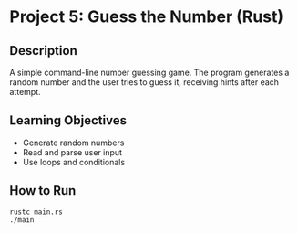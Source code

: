 # Project 5: Guess the Number (Rust)

## Description
A simple command-line number guessing game. The program generates a random number and the user tries to guess it, receiving hints after each attempt.

## Learning Objectives
- Generate random numbers
- Read and parse user input
- Use loops and conditionals

## How to Run
```
rustc main.rs
./main
```
